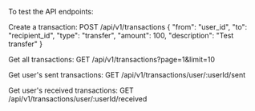 To test the API endpoints:

Create a transaction:
POST /api/v1/transactions
{
  "from": "user_id",
  "to": "recipient_id",
  "type": "transfer",
  "amount": 100,
  "description": "Test transfer"
}

Get all transactions:
GET /api/v1/transactions?page=1&limit=10

Get user's sent transactions:
GET /api/v1/transactions/user/:userId/sent


Get user's received transactions:
GET /api/v1/transactions/user/:userId/received